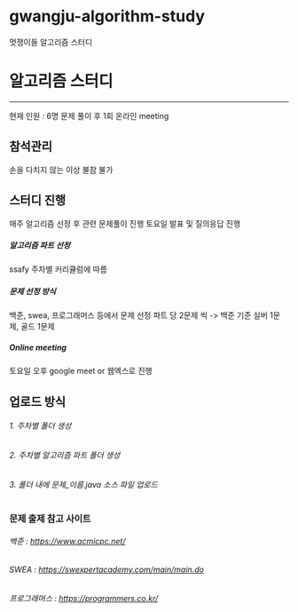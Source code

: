 # gwangju-algorithm-study
멋쟁이들 알고리즘 스터디

# 알고리즘 스터디
---
현재 인원 : 6명
문제 풀이 후 1회 온라인 meeting
## 참석관리

손을 다치지 않는 이상 불참 불가
## 스터디 진행

매주 알고리즘 선정 후 관련 문제풀이 진행
토요일 발표 및 질의응답 진행
##### 알고리즘 파트 선정
ssafy 주차별 커리큘럼에 따름
##### 문제 선정 방식
백준, swea, 프로그래머스 등에서 문제 선정
파트 당 2문제 씩 -> 백준 기준 실버 1문제, 골드 1문제
##### Online meeting
토요일 오후 google meet or 웹엑스로 진행    
## 업로드 방식

###### 1. 주차별 폴더 생성
###### 2. 주차별 알고리즘 파트 폴더 생성
###### 3. 폴더 내에 문제_이름.java 소스 파일 업로드  
#

### 문제 출제 참고 사이트
###### 백준 : https://www.acmicpc.net/
###### SWEA : https://swexpertacademy.com/main/main.do
###### 프로그래머스 : https://programmers.co.kr/
